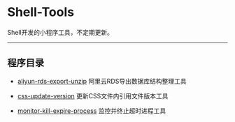 # Shell-Tools

Shell开发的小程序工具，不定期更新。

---

## 程序目录

* [aliyun-rds-export-unzip](https://github.com/xfdipzone/Shell-Tools/tree/master/aliyun-rds-export-unzip) 阿里云RDS导出数据库结构整理工具

* [css-update-version](https://github.com/xfdipzone/Shell-Tools/tree/master/css-update-version) 更新CSS文件内引用文件版本工具

* [monitor-kill-expire-process](https://github.com/xfdipzone/Shell-Tools/tree/master/monitor-kill-expire-process) 监控并终止超时进程工具
